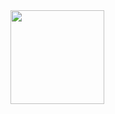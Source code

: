 <a href="https://github.com/FreverZ/">
  <img height="150" align="center" src="https://github-readme-stats.vercel.app/api/top-langs/?username=FreverZ&theme=github_dark"/></a>
